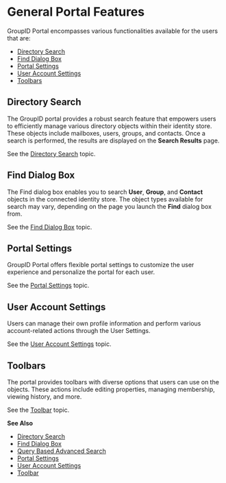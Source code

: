 # General Portal Features

GroupID Portal encompasses various functionalities available for the users that are:

- [Directory Search](#directory-search)
- [Find Dialog Box](#find-dialog-box)
- [ Portal Settings ](#portal-settings)
- [ User Account Settings ](#user-account-settings)
- [Toolbars ](#toolbars)

## Directory Search

The GroupID portal provides a robust search feature that empowers users to efficiently manage
various directory objects within their identity store. These objects include mailboxes, users,
groups, and contacts. Once a search is performed, the results are displayed on the **Search
Results** page.

See the [Directory Search](/docs/directorymanager/11.0/directorymanager/portal/search/search.md) topic.

## Find Dialog Box

The Find dialog box enables you to search **User**, **Group**, and **Contact** objects in the
connected identity store. The object types available for search may vary, depending on the page you
launch the **Find** dialog box from.

See the [Find Dialog Box](/docs/directorymanager/11.0/directorymanager/portal/search/find.md) topic.

## Portal Settings

GroupID Portal offers flexible portal settings to customize the user experience and personalize the
portal for each user.

See the [Portal Settings](/docs/directorymanager/11.0/directorymanager/portal/setting/portal.md) topic.

## User Account Settings

Users can manage their own profile information and perform various account-related actions through
the User Settings.

See the [User Account Settings](/docs/directorymanager/11.0/directorymanager/portal/setting/user.md) topic.

## Toolbars

The portal provides toolbars with diverse options that users can use on the objects. These actions
include editing properties, managing membership, viewing history, and more.

See the [Toolbar](/docs/directorymanager/11.0/directorymanager/portal/toolbar.md) topic.

**See Also**

- [Directory Search](/docs/directorymanager/11.0/directorymanager/portal/search/search.md)
- [Find Dialog Box](/docs/directorymanager/11.0/directorymanager/portal/search/find.md)
- [Query Based Advanced Search](/docs/directorymanager/11.0/directorymanager/portal/search/querysearch.md)
- [Portal Settings](/docs/directorymanager/11.0/directorymanager/portal/setting/portal.md)
- [User Account Settings](/docs/directorymanager/11.0/directorymanager/portal/setting/user.md)
- [Toolbar](/docs/directorymanager/11.0/directorymanager/portal/toolbar.md)

